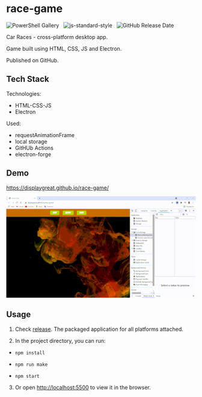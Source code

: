 # race-game

![PowerShell Gallery](https://img.shields.io/powershellgallery/p/DNS.1.1.1.1)&nbsp;&nbsp;&nbsp;![js-standard-style](https://img.shields.io/badge/build-passing-brightgreen.svg?style=flat)&nbsp;&nbsp;&nbsp;![GitHub Release Date](https://img.shields.io/github/release-date/displaygreat/race-game)

Car Races - cross-platform desktop app.

Game built using HTML, CSS, JS and Electron.

Published on GitHub.

## Tech Stack

Technologies:
- HTML-CSS-JS
- Electron

Used: 
- requestAnimationFrame
- local storage
- GitHUb Actions
- electron-forge

## Demo

https://displaygreat.github.io/race-game/

[![Race Game](https://github.com/displaygreat/displaygreat/blob/main/race-game.gif)](https://youtu.be/fkEvvOOho-g)

## Usage

1. Check [release](https://github.com/displaygreat/race-game/releases/tag/v1.0.0). The packaged application for all platforms attached.


2. In the project directory, you can run:

- `npm install`

- `npm run make`

- `npm start`


3. Or open [http://localhost:5500](http://localhost:5500) to view it in the browser.
